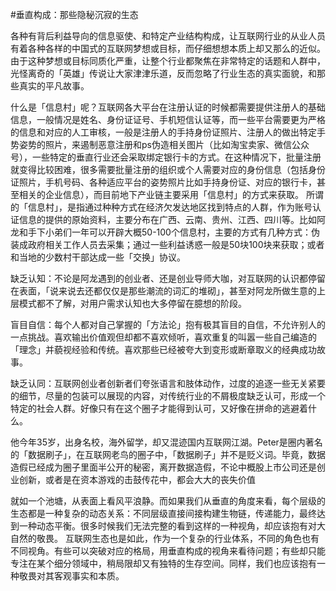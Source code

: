 #﻿垂直构成：那些隐秘沉寂的生态

各种有背后利益导向的信息驱使、和特定产业结构构成，让互联网行业的从业人员有着各种各样的中国式的互联网梦想或目标，而仔细想想本质上却又那么的近似。由于这种梦想或目标同质化严重，让整个行业都聚焦在非常特定的话题和人群中，光怪离奇的「英雄」传说让大家津津乐道，反而忽略了行业生态的真实面貌，和那些真实的平凡故事。

什么是「信息村」呢？互联网各大平台在注册认证的时候都需要提供注册人的基础信息，一般情况是姓名、身份证证号、手机短信认证等，而一些平台需要更为严格的信息和对应的人工审核，一般是注册人的手持身份证照片、注册人的做出特定手势姿势的照片，来遏制恶意注册和ps伪造相关图片（比如淘宝卖家、微信公众号），一些特定的垂直行业还会采取绑定银行卡的方式。在这种情况下，批量注册就变得比较困难，很多需要批量注册的组织或个人需要对应的身份信息（包括身份证照片，手机号码、各种适应平台的姿势照片比如手持身份证、对应的银行卡，甚至相关的企业信息），而目前地下产业链主要采用「信息村」的方式来获取。 所谓的「信息村」，是指通过种种方式在经济欠发达地区找到特点的人群，作为账号认证信息的提供的原始资料，主要分布在广西、云南、贵州、江西、四川等。比如阿龙和手下小弟们一年可以开辟大概50-100个信息村，主要的方式有几种方式：伪装成政府相关工作人员去采集；通过一些利益诱惑一般是50块100块来获取；或者和当地的少数村干部达成一些「交换」协议。

缺乏认知：不论是阿龙遇到的创业者、还是创业导师大咖，对互联网的认识都停留在表面，「说来说去还都仅仅是那些潮流的词汇的堆砌」，甚至对阿龙所做生意的上层模式都不了解，对用户需求认知也大多停留在臆想的阶段。

盲目自信：每个人都对自己掌握的「方法论」抱有极其盲目的自信，不允许别人的一点挑战。喜欢输出价值观但却都不喜欢倾听，喜欢重复的叫嚣一些自己编造的「理念」并藐视经验和传统。喜欢那些已经被夸大到变形或断章取义的经典成功故事。

缺乏认同：互联网创业者创新者们夸张语言和肢体动作，过度的追逐一些无关紧要的细节，尽量的包装可以展现的内容，对传统行业的不屑极度缺乏认可，形成一个特定的社会人群。好像只有在这个圈子才能得到认可，又好像在拼命的逃避着什么。

他今年35岁，出身名校，海外留学，却又混迹国内互联网江湖。Peter是圈内著名的「数据刷子」，在互联网老鸟的圈子中，「数据刷子」并不是贬义词。毕竟，数据造假已经成为圈子里面半公开的秘密，离开数据造假，不论中概股上市公司还是创业创新，或者是在资本游戏的击鼓传花中，都会大大的丧失价值

就如一个池塘，从表面上看风平浪静。而如果我们从垂直的角度来看，每个层级的生态都是一种复杂的动态关系：不同层级直接间接构建生物链，传递能力，最终达到一种动态平衡。很多时候我们无法完整的看到这样的一种视角，却应该抱有对大自然的敬畏。 互联网生态也是如此，作为一个复杂的行业体系，不同的角色也有不同视角。有些可以突破对应的格局，用垂直构成的视角来看待问题；有些却只能专注在某个细分领域中，稍局限却又有独特的生存空间。同样，我们也应该抱有一种敬畏对其客观事实和本质。

